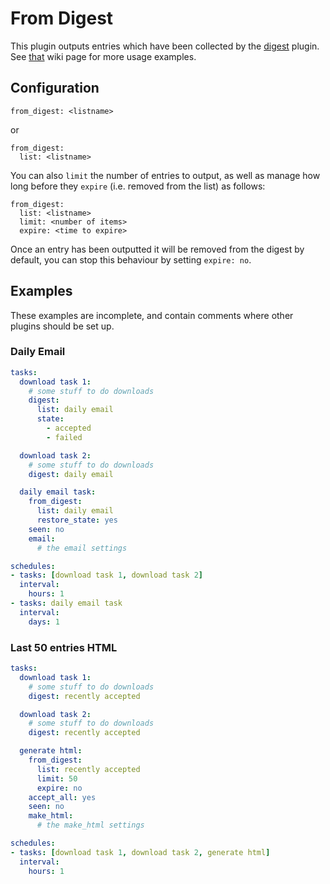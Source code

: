# From Digest
This plugin outputs entries which have been collected by the [digest](/Plugins/digest) plugin. See [that](/Plugins/digest) wiki page for more usage examples.


## Configuration
```text
from_digest: <listname>
```
or
```text
from_digest:
  list: <listname>
```
You can also `limit` the number of entries to output, as well as manage how long before they `expire` (i.e. removed from the list) as follows:
```text
from_digest:
  list: <listname>
  limit: <number of items>
  expire: <time to expire> 
```
Once an entry has been outputted it will be removed from the digest by default, you can stop this behaviour by setting `expire: no`.

## Examples
These examples are incomplete, and contain comments where other plugins should be set up.
### Daily Email
```yaml
tasks:
  download task 1:
    # some stuff to do downloads
    digest:
      list: daily email
      state:
        - accepted
        - failed

  download task 2:
    # some stuff to do downloads
    digest: daily email

  daily email task:
    from_digest:
      list: daily email
      restore_state: yes
    seen: no
    email:
      # the email settings

schedules:
- tasks: [download task 1, download task 2]
  interval:
    hours: 1
- tasks: daily email task
  interval:
    days: 1
```

### Last 50 entries HTML
```yaml
tasks:
  download task 1:
    # some stuff to do downloads
    digest: recently accepted

  download task 2:
    # some stuff to do downloads
    digest: recently accepted

  generate html:
    from_digest:
      list: recently accepted
      limit: 50
      expire: no
    accept_all: yes
    seen: no
    make_html:
      # the make_html settings

schedules:
- tasks: [download task 1, download task 2, generate html]
  interval:
    hours: 1
```